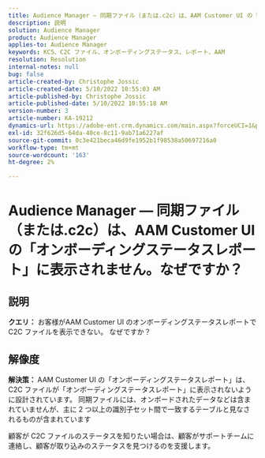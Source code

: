 ```yaml
---
title: Audience Manager — 同期ファイル（または.c2c）は、AAM Customer UI の「オンボーディングステータスレポート」に表示されません。なぜですか？
description: 説明
solution: Audience Manager
product: Audience Manager
applies-to: Audience Manager
keywords: KCS、C2C ファイル、オンボーディングステータス、レポート、AAM
resolution: Resolution
internal-notes: null
bug: false
article-created-by: Christophe Jossic
article-created-date: 5/10/2022 10:55:03 AM
article-published-by: Christophe Jossic
article-published-date: 5/10/2022 10:55:18 AM
version-number: 3
article-number: KA-19212
dynamics-url: https://adobe-ent.crm.dynamics.com/main.aspx?forceUCI=1&pagetype=entityrecord&etn=knowledgearticle&id=988a5ca3-4fd0-ec11-a7b5-00224809c101
exl-id: 32f626d5-64da-40ce-8c11-9ab71a6227af
source-git-commit: 0c3e421beca46d9fe1952b1f98538a50697216a0
workflow-type: tm+mt
source-wordcount: '163'
ht-degree: 2%

---
```


# Audience Manager — 同期ファイル（または.c2c）は、AAM Customer UI の「オンボーディングステータスレポート」に表示されません。なぜですか？

## 説明

<b>クエリ：</b> お客様がAAM Customer UI のオンボーディングステータスレポートで C2C ファイルを表示できない。 なぜですか？

## 解像度


<b>解決策： </b>AAM Customer UI の「オンボーディングステータスレポート」は、C2C ファイルが「オンボーディングステータスレポート」に表示されないように設計されています。 同期ファイルには、オンボードされたデータなどは含まれていませんが、主に 2 つ以上の識別子セット間で一致するテーブルと見なされるものが含まれています

顧客が C2C ファイルのステータスを知りたい場合は、顧客がサポートチームに連絡し、顧客が取り込みのステータスを見つけるのを支援します。
